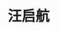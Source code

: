 ---
title: 汪启航
graduate_time: 2024
position: 硕士
photo: "/url_test/alumnus/wangqihang/photo.jpg"
place: 8
career: "中国人民解放军61932部队"
---